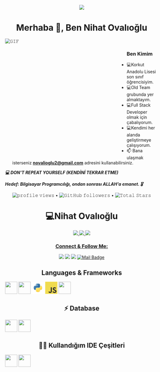<p align="center">
  <a href="https://github.com/Stephantouchh"><img src="https://readme-typing-svg.herokuapp.com?lines=Herkese+Merhabalar;Sayfama+Hoş+Geldiniz!;Ben+Nihat.;18+yaşındayım.;Yazılım+ve+Kodlamayı+Çok+Seviyorum.;&center=true&width=500&height=50"></a>
</p>

<h1 align="center">Merhaba 👋, Ben Nihat Ovalıoğlu </h1>
 <a target="_blank"><img align="left" height="400" width="400" alt="𝙶𝙸𝙵" src="https://github.com/JayantGoel001/JayantGoel001/blob/master/GIF/github.gif"></a>
<br/>



### Ben Kimim
- :computer:Korkut Anadolu Lisesi son sınıf öğrencisiyim. 
- :computer:Old Team grubunda yer almaktayım.
- :computer:Full Stack Developer olmak için çabalıyorum. 
- :computer:Kendimi her alanda geliştirmeye çalışıyorum. 
- 📫 Bana ulaşmak isterseniz **novalioglu2@gmail.com** adresini kullanabilirsiniz. 

***:computer:	DON'T REPEAT YOURSELF (KENDİNİ TEKRAR ETME)***
<br>

***Hedef: Bilgisayar Programcılığı, ondan sonrası ALLAH'a emanet. :medal_military:***

<p align="center">
  <img src= "https://gpvc.arturio.dev/Stephantouchh" alt="𝚙𝚛𝚘𝚏𝚒𝚕𝚎 𝚟𝚒𝚎𝚠𝚜"> •  
  <img alt="𝙶𝚒𝚝𝙷𝚞𝚋 𝚏𝚘𝚕𝚕𝚘𝚠𝚎𝚛𝚜" src="https://img.shields.io/github/followers/Stephantouchh?label=Followers&style=social"> •   
  <img src="https://img.shields.io/github/stars/Stephantouchh?label=Stars" alt="𝚃𝚘𝚝𝚊𝚕 𝚂𝚝𝚊𝚛𝚜">
</p>

<h1 align="center"> 💻Nihat Ovalıoğlu</h1>
<p align="center">
<a href="https://github.com/Stephantouchh">
<img height="150em" src="https://github-readme-stats.vercel.app/api?username=Stephantouchh&show_icons=true&theme=react&include_all_commits=true&count_private=true"/> 
 <img height="110em" src="https://user-images.githubusercontent.com/74311713/129813126-5c620ff2-cc3b-47a2-b419-974708ceb5fe.png"/>
<img height="160em" src="https://github-readme-stats.vercel.app/api/top-langs/?username=Stephantouchh&layout=compact&langs_count=16&theme=react"/>
 </div>
</p>
<div align="center">
<h3 align="center">Connect & Follow Me:</h3>

[![](https://img.shields.io/badge/linkedin-%230077B5.svg?&style=for-the-badge&logo=linkedin&logoColor=white)](https://www.linkedin.com/in/nihat-oval%C4%B1o%C4%9Flu-a74010205/)
[![](https://img.shields.io/badge/Instagram-E4405F?style=for-the-badge&logo=instagram&logoColor=white)](https://www.instagram.com/stephancodee_/)
[![](https://img.shields.io/badge/YouTube-FF0000?style=for-the-badge&logo=youtube&logoColor=white)](https://www.youtube.com/channel/UCBX88Hc_7z_AXxHmiDeIY3A)
[![Mail Badge](https://img.shields.io/badge/novalioglu2@gmail.com-c14438?style=for-the-badge&logo=Gmail&logoColor=white&link=mailto:novalioglu2@gmail.com)](mailto:novalioglu2@gmail.com)

 </div>

<h2 align="center">Languages & Frameworks</h2>

<p align="center">
  
<code><img height="40" width="40" src="https://cdn.icon-icons.com/icons2/2415/PNG/512/csharp_original_logo_icon_146578.png"></code>
<code><img height="40" width="40" src="https://cdn.iconscout.com/icon/free/png-256/java-60-1174953.png"></code>
<code><img height="40" width="40" src="https://raw.githubusercontent.com/github/explore/80688e429a7d4ef2fca1e82350fe8e3517d3494d/topics/python/python.png"></code>
<code><img height="40" width="40" src="https://raw.githubusercontent.com/github/explore/80688e429a7d4ef2fca1e82350fe8e3517d3494d/topics/javascript/javascript.png"></code>
<code><img height="40" width="40" src="https://cdn.iconscout.com/icon/free/png-256/css-131-722685.png"></code>
</p>

<h2 align="center">⚡ Database</h2>

<p align="center">
  
<code><img height="40" width="40" src="https://upload.wikimedia.org/wikipedia/commons/thumb/2/29/Postgresql_elephant.svg/1200px-Postgresql_elephant.svg.png"></code>
<code><img height="40" width="40" src="https://img.icons8.com/color/480/microsoft-sql-server.png"></code>

</p>

<h2 align="center">👩‍💻 Kullandığım IDE Çeşitleri</h2>

<p align="center">
  
<code><img height="40" width="40" src="https://static.wikia.nocookie.net/logopedia/images/e/e4/Visual_Studio_2013_Logo.svg/revision/latest/scale-to-width-down/250?cb=20191221122625"></code>
<code><img height="40" width="40" src="https://img.utdstc.com/icon/ebd/c75/ebdc759e8c0dd0f603ea13620f6f2ff5221bc73ac9a823e9356ca7e09b90488a:200"></code>

</p>

